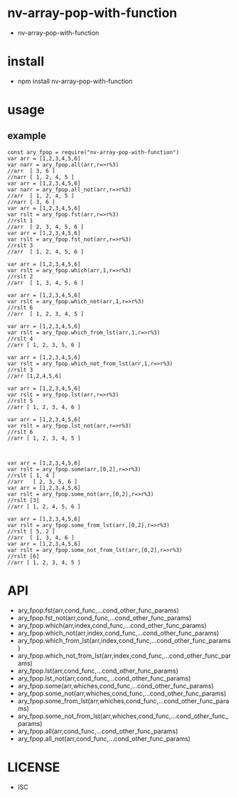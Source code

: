 nv-array-pop-with-function
============
- nv-array-pop-with-function 


install
=======
- npm install nv-array-pop-with-function 

usage
=====
    
example
-------

    const ary_fpop = require("nv-array-pop-with-function")
    var arr = [1,2,3,4,5,6]
    var narr = ary_fpop.all(arr,r=>r%3)
    //arr  [ 3, 6 ]
    //narr [ 1, 2, 4, 5 ]
    var arr = [1,2,3,4,5,6]
    var narr = ary_fpop.all_not(arr,r=>r%3)
    //arr  [ 1, 2, 4, 5 ] 
    //narr [ 3, 6 ]
    var arr = [1,2,3,4,5,6]
    var rslt = ary_fpop.fst(arr,r=>r%3)
    //rslt 1
    //arr  [ 2, 3, 4, 5, 6 ]
    var arr = [1,2,3,4,5,6]
    var rslt = ary_fpop.fst_not(arr,r=>r%3)
    //rslt 3
    //arr  [ 1, 2, 4, 5, 6 ]

    var arr = [1,2,3,4,5,6]
    var rslt = ary_fpop.which(arr,1,r=>r%3)
    //rslt 2
    //arr  [ 1, 3, 4, 5, 6 ]

    var arr = [1,2,3,4,5,6]
    var rslt = ary_fpop.which_not(arr,1,r=>r%3)
    //rslt 6
    //arr  [ 1, 2, 3, 4, 5 ]

    var arr = [1,2,3,4,5,6]
    var rslt = ary_fpop.which_from_lst(arr,1,r=>r%3)
    //rslt 4
    //arr [ 1, 2, 3, 5, 6 ]
    
    var arr = [1,2,3,4,5,6]
    var rslt = ary_fpop.which_not_from_lst(arr,1,r=>r%3)
    //rslt 3 
    //arr [1,2,4,5,6]

    var arr = [1,2,3,4,5,6]
    var rslt = ary_fpop.lst(arr,r=>r%3)
    //rslt 5
    //arr [ 1, 2, 3, 4, 6 ]
    
    var arr = [1,2,3,4,5,6]
    var rslt = ary_fpop.lst_not(arr,r=>r%3)
    //rslt 6
    //arr [ 1, 2, 3, 4, 5 ]
    
    

    var arr = [1,2,3,4,5,6]
    var rslt = ary_fpop.some(arr,[0,2],r=>r%3)
    //rslt [ 1, 4 ]
    //arr   [ 2, 3, 5, 6 ]
    var arr = [1,2,3,4,5,6]
    var rslt = ary_fpop.some_not(arr,[0,2],r=>r%3)
    //rslt [3]
    //arr [ 1, 2, 4, 5, 6 ]
    
    var arr = [1,2,3,4,5,6]
    var rslt = ary_fpop.some_from_lst(arr,[0,2],r=>r%3)
    //rslt [ 5, 2 ]
    //arr  [ 1, 3, 4, 6 ]
    var arr = [1,2,3,4,5,6]
    var rslt = ary_fpop.some_not_from_lst(arr,[0,2],r=>r%3)
    //rslt [6]
    //arr [ 1, 2, 3, 4, 5 ]

API
====


- ary\_fpop.fst(arr,cond\_func,...cond\_other\_func\_params)
- ary\_fpop.fst\_not(arr,cond\_func,...cond\_other\_func\_params)
- ary\_fpop.which(arr,index,cond\_func,...cond\_other\_func\_params)
- ary\_fpop.which\_not(arr,index,cond\_func,...cond\_other\_func\_params)
- ary\_fpop.which\_from\_lst(arr,index,cond\_func,...cond\_other\_func\_params)
- ary\_fpop.which\_not\_from\_lst(arr,index,cond\_func,...cond\_other\_func\_params)
- ary\_fpop.lst(arr,cond\_func,...cond\_other\_func\_params)
- ary\_fpop.lst\_not(arr,cond\_func,...cond\_other\_func\_params)
- ary\_fpop.some(arr,whiches,cond\_func,...cond\_other\_func\_params)
- ary\_fpop.some\_not(arr,whiches,cond\_func,...cond\_other\_func\_params)
- ary\_fpop.some\_from\_lst(arr,whiches,cond\_func,...cond\_other\_func\_params)
- ary\_fpop.some\_not\_from\_lst(arr,whiches,cond\_func,...cond\_other\_func\_params)
- ary\_fpop.all(arr,cond\_func,...cond\_other\_func\_params)
- ary\_fpop.all\_not(arr,cond\_func,...cond\_other\_func\_params)

LICENSE
=======
- ISC 
